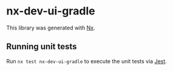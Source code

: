 # nx-dev-ui-gradle

This library was generated with [Nx](https://nx.dev).

## Running unit tests

Run `nx test nx-dev-ui-gradle` to execute the unit tests via [Jest](https://jestjs.io).
